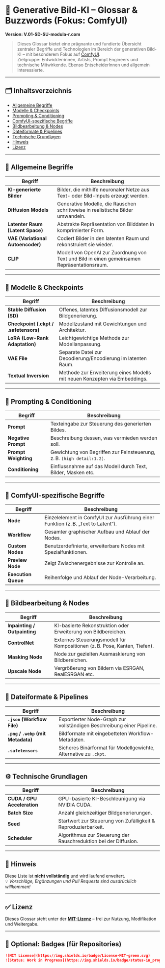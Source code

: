 # 🧠 Generative Bild-KI – Glossar & Buzzwords (Fokus: ComfyUI)  
**Version: V.01-SD-SU-modula-r.com**

> Dieses Glossar bietet eine prägnante und fundierte Übersicht zentraler Begriffe und Technologien im Bereich der generativen Bild-KI – mit besonderem Fokus auf [ComfyUI](https://github.com/comfyanonymous/ComfyUI).  
> Zielgruppe: Entwickler:innen, Artists, Prompt Engineers und technische Mitwirkende. Ebenso EntscheiderInnen und allgemein Interessierte.

---

## 🗂️ Inhaltsverzeichnis

- [Allgemeine Begriffe](#-allgemeine-begriffe)
- [Modelle & Checkpoints](#-modelle--checkpoints)
- [Prompting & Conditioning](#-prompting--conditioning)
- [ComfyUI-spezifische Begriffe](#-comfyui-spezifische-begriffe)
- [Bildbearbeitung & Nodes](#-bildbearbeitung--nodes)
- [Dateiformate & Pipelines](#-dateiformate--pipelines)
- [Technische Grundlagen](#️-technische-grundlagen)
- [Hinweis](#-hinweis)
- [Lizenz](#-lizenz)

---

## 🧩 Allgemeine Begriffe

| Begriff             | Beschreibung |
|---------------------|--------------|
| **KI-generierte Bilder** | Bilder, die mithilfe neuronaler Netze aus Text- oder Bild-Inputs erzeugt werden. |
| **Diffusion Models** | Generative Modelle, die Rauschen schrittweise in realistische Bilder umwandeln. |
| **Latenter Raum (Latent Space)** | Abstrakte Repräsentation von Bilddaten in komprimierter Form. |
| **VAE (Variational Autoencoder)** | Codiert Bilder in den latenten Raum und rekonstruiert sie wieder. |
| **CLIP** | Modell von OpenAI zur Zuordnung von Text und Bild in einen gemeinsamen Repräsentationsraum. |

---

## 🧠 Modelle & Checkpoints

| Begriff | Beschreibung |
|--------|--------------|
| **Stable Diffusion (SD)** | Offenes, latentes Diffusionsmodell zur Bildgenerierung. |
| **Checkpoint (.ckpt / .safetensors)** | Modellzustand mit Gewichtungen und Architektur. |
| **LoRA (Low-Rank Adaptation)** | Leichtgewichtige Methode zur Modellanpassung. |
| **VAE File** | Separate Datei zur Decodierung/Encodierung im latenten Raum. |
| **Textual Inversion** | Methode zur Erweiterung eines Modells mit neuen Konzepten via Embeddings. |

---

## 💬 Prompting & Conditioning

| Begriff | Beschreibung |
|--------|--------------|
| **Prompt** | Texteingabe zur Steuerung des generierten Bildes. |
| **Negative Prompt** | Beschreibung dessen, was vermieden werden soll. |
| **Prompt Weighting** | Gewichtung von Begriffen zur Feinsteuerung, z. B. `(high detail:1.2)`. |
| **Conditioning** | Einflussnahme auf das Modell durch Text, Bilder, Masken etc. |

---

## 🧱 ComfyUI-spezifische Begriffe

| Begriff | Beschreibung |
|--------|--------------|
| **Node** | Einzelelement in ComfyUI zur Ausführung einer Funktion (z. B. „Text to Latent“). |
| **Workflow** | Gesamter graphischer Aufbau und Ablauf der Nodes. |
| **Custom Nodes** | Benutzerdefinierte, erweiterbare Nodes mit Spezialfunktionen. |
| **Preview Node** | Zeigt Zwischenergebnisse zur Kontrolle an. |
| **Execution Queue** | Reihenfolge und Ablauf der Node-Verarbeitung. |

---

## 🎨 Bildbearbeitung & Nodes

| Begriff | Beschreibung |
|--------|--------------|
| **Inpainting / Outpainting** | KI-basierte Rekonstruktion oder Erweiterung von Bildbereichen. |
| **ControlNet** | Externes Steuerungsmodell für Kompositionen (z. B. Pose, Kanten, Tiefen). |
| **Masking Node** | Node zur gezielten Ausmaskierung von Bildbereichen. |
| **Upscale Node** | Vergrößerung von Bildern via ESRGAN, RealESRGAN etc. |

---

## 📁 Dateiformate & Pipelines

| Begriff | Beschreibung |
|--------|--------------|
| **`.json` (Workflow File)** | Exportierter Node-Graph zur vollständigen Beschreibung einer Pipeline. |
| **`.png` / `.webp` (mit Metadata)** | Bildformate mit eingebetteten Workflow-Metadaten. |
| **`.safetensors`** | Sicheres Binärformat für Modellgewichte, Alternative zu `.ckpt`. |

---

## ⚙️ Technische Grundlagen

| Begriff | Beschreibung |
|--------|--------------|
| **CUDA / GPU Acceleration** | GPU-basierte KI-Beschleunigung via NVIDIA CUDA. |
| **Batch Size** | Anzahl gleichzeitiger Bildgenerierungen. |
| **Seed** | Startwert zur Steuerung von Zufälligkeit & Reproduzierbarkeit. |
| **Scheduler** | Algorithmus zur Steuerung der Rauschreduktion bei der Diffusion. |

---

## 📌 Hinweis

Diese Liste ist **nicht vollständig** und wird laufend erweitert.  
💡 *Vorschläge, Ergänzungen und Pull Requests sind ausdrücklich willkommen!*

---

## ✅ Lizenz

Dieses Glossar steht unter der **[MIT-Lizenz](LICENSE)** – frei zur Nutzung, Modifikation und Weitergabe.

---

## 🧷 Optional: Badges (für Repositories)

```markdown
![MIT License](https://img.shields.io/badge/License-MIT-green.svg)
![Status: Work in Progress](https://img.shields.io/badge/status-in_progress-yellow)
